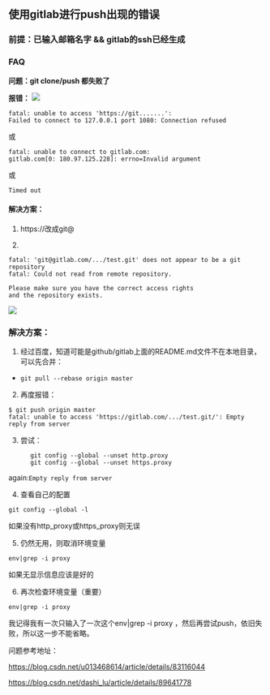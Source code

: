 ## 使用gitlab进行push出现的错误
### 前提：已输入邮箱名字 && gitlab的ssh已经生成

### FAQ

**问题：git clone/push 都失败了**

**报错：**
![](https://img2020.cnblogs.com/blog/2191525/202012/2191525-20201207235228313-1758146954.png)



```
fatal: unable to access 'https://git.......': 
Failed to connect to 127.0.0.1 port 1080: Connection refused
```

或
```
fatal: unable to connect to gitlab.com:
gitlab.com[0: 180.97.125.228]: errno=Invalid argument
```

或

`Timed out`



#### 解决方案：
1. https://改成git@

2. 
```
fatal: 'git@gitlab.com/.../test.git' does not appear to be a git repository
fatal: Could not read from remote repository.

Please make sure you have the correct access rights
and the repository exists.
```

![](https://img2020.cnblogs.com/blog/2191525/202012/2191525-20201207234828195-1259868842.png)


### 解决方案：

1. 经过百度，知道可能是github/gitlab上面的README.md文件不在本地目录，可以先合并：

* `git pull --rebase origin master`

2. 再度报错：

```
$ git push origin master
fatal: unable to access 'https://gitlab.com/.../test.git/': Empty reply from server
```

3. 尝试：

```
      git config --global --unset http.proxy 
      git config --global --unset https.proxy
```

again:`Empty reply from server`

4. 查看自己的配置

`git config --global -l`

如果没有http_proxy或https_proxy则无误

5. 仍然无用，则取消环境变量

`env|grep -i proxy  `

如果无显示信息应该是好的

6. 再次检查环境变量（重要）

`env|grep -i proxy`  

我记得我有一次只输入了一次这个env|grep -i proxy ，然后再尝试push，依旧失败，所以这一步不能省略。

问题参考地址：

https://blog.csdn.net/u013468614/article/details/83116044

https://blog.csdn.net/dashi_lu/article/details/89641778

